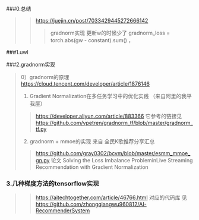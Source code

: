 
###0.总结

>>  https://juejin.cn/post/7033429445272666142
>>> gradnorm实现 更新w的时候少了 gradnorm_loss = torch.abs(gw - constant).sum() ，

###1.uwl 

###2.gradnorm实现
>0）gradnorm的原理 https://cloud.tencent.com/developer/article/1876146
>1) Gradient Normalization在多任务学习中的优化实践 （来自阿里的我平我屋）
>>  https://developer.aliyun.com/article/883366
>>  它参考的链接见 https://github.com/vpetren/gradnorm_tf/blob/master/gradnorm_tf.py
>2) gradnorm + mmoe的实现 来自  全民K歌推荐分享汇总
>> https://github.com/gray0302/bcvm/blob/master/esmm_mmoe_gn.py
>> 论文 Solving the Loss Imbalance ProbleminLive Streaming Recommendation with Gradient Normalization

### 3.几种梯度方法的tensorflow实现 
>> https://aitechtogether.com/article/46766.html
>> 对应的代码库 见 https://github.com/zhongqiangwu960812/AI-RecommenderSystem
